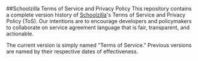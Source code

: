 ##Schoolzilla Terms of Service and Privacy Policy
This repository contains a complete version history of [Schoolzilla](https://schoolzilla.org)'s Terms of Service and Privacy Policy (ToS). Our intentions are to encourage developers and policymakers to collaborate on service agreement language that is fair, transparent, and actionable.

The current version is simply named "Terms of Service." Previous versions are named by their respective dates of effectiveness.

